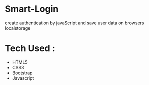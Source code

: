 # Smart-Login
create authentication by javaScript and save user data on browsers localstorage

# Tech Used :
- HTML5
- CSS3
- Bootstrap
- Javascript
